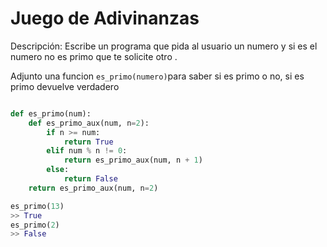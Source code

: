 # Juego de Adivinanzas

Descripción: Escribe un programa que  pida al usuario un numero y si es el numero no es primo que te solicite otro .

Adjunto una funcion `es_primo(numero)`para saber si es primo o no, si es primo devuelve verdadero


```Python

def es_primo(num):
    def es_primo_aux(num, n=2):
        if n >= num:
            return True
        elif num % n != 0:
            return es_primo_aux(num, n + 1)
        else:
            return False
    return es_primo_aux(num, n=2)

es_primo(13)
>> True
es_primo(2)
>> False

